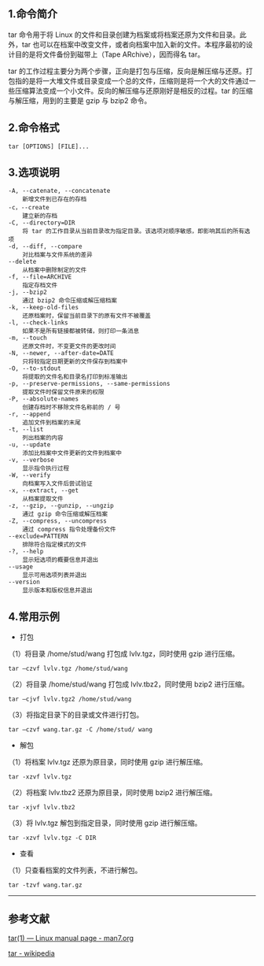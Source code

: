 ## 1.命令简介
tar 命令用于将 Linux 的文件和目录创建为档案或将档案还原为文件和目录。此外，tar 也可以在档案中改变文件，或者向档案中加入新的文件。本程序最初的设计目的是将文件备份到磁带上（Tape ARchive），因而得名 tar。

tar 的工作过程主要分为两个步骤，正向是打包与压缩，反向是解压缩与还原。打包指的是将一大堆文件或目录变成一个总的文件，压缩则是将一个大的文件通过一些压缩算法变成一个小文件。反向的解压缩与还原刚好是相反的过程。tar 的压缩与解压缩，用到的主要是 gzip 与 bzip2 命令。

## 2.命令格式
```
tar [OPTIONS] [FILE]...
```

## 3.选项说明
```
-A, --catenate, --concatenate
	新增文件到已存在的存档
-c，--create
	建立新的存档
-C, --directory=DIR
	将 tar 的工作目录从当前目录改为指定目录。该选项对顺序敏感，即影响其后的所有选项
-d, --diff, --compare
	对比档案与文件系统的差异
--delete
	从档案中删除制定的文件
-f, --file=ARCHIVE
	指定存档文件
-j, --bzip2
	通过 bzip2 命令压缩或解压缩档案
-k, --keep-old-files
	还原档案时，保留当前目录下的原有文件不被覆盖 
-l, --check-links
	如果不是所有链接都被转储，则打印一条消息
-m, --touch
	还原文件时，不变更文件的更改时间
-N, --newer, --after-date=DATE
	只将较指定日期更新的文件保存到档案中
-O, --to-stdout
	将提取的文件名和目录名打印到标准输出
-p, --preserve-permissions, --same-permissions
	提取文件时保留文件原来的权限
-P, --absolute-names
	创建存档时不移除文件名称前的 / 号
-r, --append
	追加文件到档案的末尾
-t, --list
	列出档案的内容
-u, --update
	添加比档案中文件更新的文件到档案中
-v, --verbose
	显示指令执行过程
-W, --verify
	向档案写入文件后尝试验证
-x, --extract, --get
	从档案提取文件  
-z, --gzip, --gunzip, --ungzip
	通过 gzip 命令压缩或解压档案
-Z, --compress, --uncompress
	通过 compress 指令处理备份文件
--exclude=PATTERN
	排除符合指定模式的文件
-?, --help
	显示短选项的概要信息并退出
--usage
	显示可用选项列表并退出
--version
	显示版本和版权信息并退出
```

## 4.常用示例
- 打包

（1）将目录 /home/stud/wang 打包成 lvlv.tgz，同时使用 gzip 进行压缩。
```
tar –czvf lvlv.tgz /home/stud/wang
```

（2）将目录 /home/stud/wang 打包成 lvlv.tbz2，同时使用 bzip2 进行压缩。
```
tar –cjvf lvlv.tgz2 /home/stud/wang
```
（3）将指定目录下的目录或文件进行打包。
```
tar –czvf wang.tar.gz -C /home/stud/ wang
```
- 解包

（1）将档案 lvlv.tgz 还原为原目录，同时使用 gzip 进行解压缩。
```
tar -xzvf lvlv.tgz
```
（2）将档案 lvlv.tbz2 还原为原目录，同时使用 bzip2 进行解压缩。
```
tar -xjvf lvlv.tbz2
```
（3）将 lvlv.tgz 解包到指定目录，同时使用 gzip 进行解压缩。
```
tar -xzvf lvlv.tgz -C DIR
```
- 查看

（1）只查看档案的文件列表，不进行解包。
```
tar -tzvf wang.tar.gz
```

---
## 参考文献
[tar(1) — Linux manual page - man7.org](http://man7.org/linux/man-pages/man1/tar.1.html)

[tar - wikipedia](https://zh.wikipedia.org/wiki/Tar)

<Vssue title="tar" />